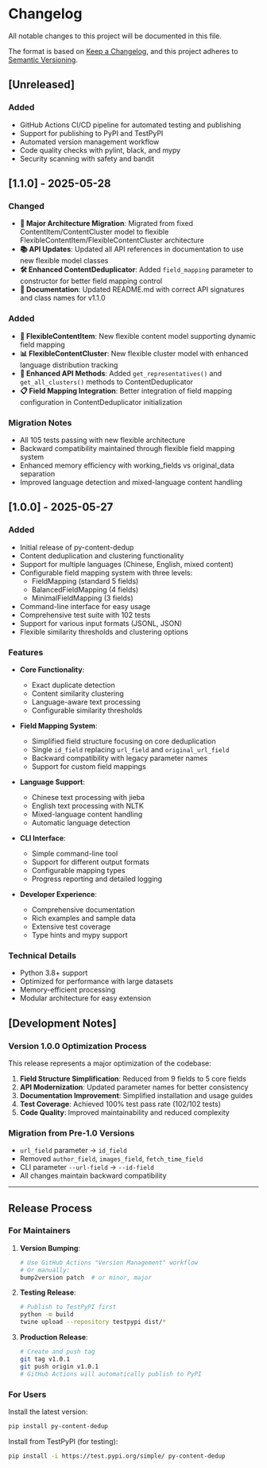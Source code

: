 # Changelog

All notable changes to this project will be documented in this file.

The format is based on [Keep a Changelog](https://keepachangelog.com/en/1.0.0/),
and this project adheres to [Semantic Versioning](https://semver.org/spec/v2.0.0.html).

## [Unreleased]

### Added
- GitHub Actions CI/CD pipeline for automated testing and publishing
- Support for publishing to PyPI and TestPyPI
- Automated version management workflow
- Code quality checks with pylint, black, and mypy
- Security scanning with safety and bandit

## [1.1.0] - 2025-05-28

### Changed
- **🔄 Major Architecture Migration**: Migrated from fixed ContentItem/ContentCluster model to flexible FlexibleContentItem/FlexibleContentCluster architecture
- **📚 API Updates**: Updated all API references in documentation to use new flexible model classes
- **🛠️ Enhanced ContentDeduplicator**: Added `field_mapping` parameter to constructor for better field mapping control
- **📖 Documentation**: Updated README.md with correct API signatures and class names for v1.1.0

### Added
- **🎯 FlexibleContentItem**: New flexible content model supporting dynamic field mapping
- **📊 FlexibleContentCluster**: New flexible cluster model with enhanced language distribution tracking
- **🔧 Enhanced API Methods**: Added `get_representatives()` and `get_all_clusters()` methods to ContentDeduplicator
- **📋 Field Mapping Integration**: Better integration of field mapping configuration in ContentDeduplicator initialization

### Migration Notes
- All 105 tests passing with new flexible architecture
- Backward compatibility maintained through flexible field mapping system
- Enhanced memory efficiency with working_fields vs original_data separation
- Improved language detection and mixed-language content handling

## [1.0.0] - 2025-05-27

### Added
- Initial release of py-content-dedup
- Content deduplication and clustering functionality
- Support for multiple languages (Chinese, English, mixed content)
- Configurable field mapping system with three levels:
  - FieldMapping (standard 5 fields)
  - BalancedFieldMapping (4 fields)  
  - MinimalFieldMapping (3 fields)
- Command-line interface for easy usage
- Comprehensive test suite with 102 tests
- Support for various input formats (JSONL, JSON)
- Flexible similarity thresholds and clustering options

### Features
- **Core Functionality**:
  - Exact duplicate detection
  - Content similarity clustering
  - Language-aware text processing
  - Configurable similarity thresholds

- **Field Mapping System**:
  - Simplified field structure focusing on core deduplication
  - Single `id_field` replacing `url_field` and `original_url_field`
  - Backward compatibility with legacy parameter names
  - Support for custom field mappings

- **Language Support**:
  - Chinese text processing with jieba
  - English text processing with NLTK
  - Mixed-language content handling
  - Automatic language detection

- **CLI Interface**:
  - Simple command-line tool
  - Support for different output formats
  - Configurable mapping types
  - Progress reporting and detailed logging

- **Developer Experience**:
  - Comprehensive documentation
  - Rich examples and sample data
  - Extensive test coverage
  - Type hints and mypy support

### Technical Details
- Python 3.8+ support
- Optimized for performance with large datasets
- Memory-efficient processing
- Modular architecture for easy extension

## [Development Notes]

### Version 1.0.0 Optimization Process
This release represents a major optimization of the codebase:

1. **Field Structure Simplification**: Reduced from 9 fields to 5 core fields
2. **API Modernization**: Updated parameter names for better consistency  
3. **Documentation Improvement**: Simplified installation and usage guides
4. **Test Coverage**: Achieved 100% test pass rate (102/102 tests)
5. **Code Quality**: Improved maintainability and reduced complexity

### Migration from Pre-1.0 Versions
- `url_field` parameter → `id_field`
- Removed `author_field`, `images_field`, `fetch_time_field`
- CLI parameter `--url-field` → `--id-field`
- All changes maintain backward compatibility

---

## Release Process

### For Maintainers

1. **Version Bumping**:
   ```bash
   # Use GitHub Actions "Version Management" workflow
   # Or manually:
   bump2version patch  # or minor, major
   ```

2. **Testing Release**:
   ```bash
   # Publish to TestPyPI first
   python -m build
   twine upload --repository testpypi dist/*
   ```

3. **Production Release**:
   ```bash
   # Create and push tag
   git tag v1.0.1
   git push origin v1.0.1
   # GitHub Actions will automatically publish to PyPI
   ```

### For Users

Install the latest version:
```bash
pip install py-content-dedup
```

Install from TestPyPI (for testing):
```bash
pip install -i https://test.pypi.org/simple/ py-content-dedup
```
